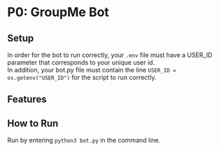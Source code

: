 # P0: GroupMe Bot

## Setup

In order for the bot to run correctly, your `.env` file must have a USER_ID parameter that corresponds to your unique user id.  
In addition, your bot.py file must contain the line `USER_ID = os.getenv("USER_ID")` for the script to run correctly.

## Features



## How to Run

Run by entering `python3 bot.py` in the command line.
